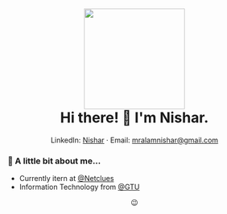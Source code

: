 <!-- Header -->
<h1 align="center">
  <img src="https://user-images.githubusercontent.com/32605754/87495507-938d0580-c61f-11ea-997c-8a3da7998c45.png" width="200"></img> <!-- Avatar -->
  <br>
  Hi there! 👋 I'm Nishar.
</h1>

<p align="center">
  LinkedIn: <a href="https://www.linkedin.com/in/nishar-alam-bab812211/">Nishar</a> &middot;
  Email: <a href="mailto:mralamnishar@gmail.com">mralamnishar@gmail.com</a>
</p>

### 👀 A little bit about me...

* Currently itern at [@Netclues](https://www.netclues.in/)
* Information Technology  from [@GTU](https://www.gtu.ac.in/)



<!-- Footer -->
<p align="center">😉</p>
